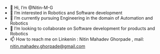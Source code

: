 - 👋 Hi, I’m @Nitin-M-G
- 👀 I’m interested in Robotics and Software development 
- 🌱 I’m currently pursuing Engineering in the domain of Automation and Robotics
- 💞️ I’m looking to collaborate on Software development for products and Robotics
- 📫 How to reach me on Linkenin : Nitin Mahadev Ghorpade , mail: nitin.mahadev.ghorpade@gmail.com

<!---
Nitin-M-G/Nitin-M-G is a ✨ special ✨ repository because its `README.md` (this file) appears on your GitHub profile.
You can click the Preview link to take a look at your changes.
--->
